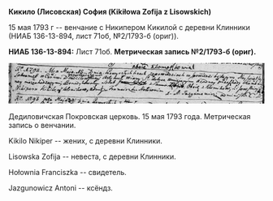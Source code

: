 **Кикило (Лисовская) София (Kikiłowa Zofija z Lisowskich)**

15 мая 1793 г -- венчание с Никипером Кикилой с деревни Клинники (НИАБ
136-13-894, лист 71об, №2/1793-б (ориг)).

**НИАБ 136-13-894:** Лист 71об. **Метрическая запись №2/1793-б (ориг).**

![](./media/c61c2ad76f2bedcb522bfc04e85f997fb3e8c8ae.png)

Дедиловичская Покровская церковь. 15 мая 1793 года. Метрическая запись о
венчании.

Kikilo Nikiper -- жених, с деревни Клинники.

Lisowska Zofija -- невеста, с деревни Клинники.

Hołownia Franciszka -- свидетель.

Jazgunowicz Antoni -- ксёндз.

